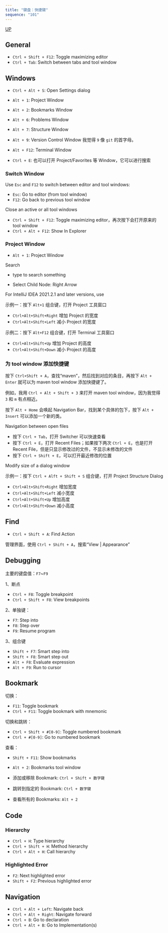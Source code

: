 ```yaml
---
title: "键盘：快捷键"
sequence: "101"
---
```


[UP](/intellij-idea.html)


## General

- `Ctrl + Shift + F12`: Toggle maximizing editor
- `Ctrl + Tab`: Switch between tabs and tool window

## Windows

- `Ctrl + Alt + S`: Open Settings dialog

- `Alt + 1`: Project Window
- `Alt + 2`: Bookmarks Window
- `Alt + 6`: Problems Window
- `Alt + 7`: Structure Window
- `Alt + 9`: Version Control Window 我觉得 `9` 像 `git` 的首字母。
- `Alt + F12`: Terminal Window

- `Ctrl + E`: 也可以打开 Project/Favorites 等 Window，它可以进行搜索

### Switch Window

Use `Esc` and `F12` to switch between editor and tool windows:

- `Esc`: Go to editor (from tool window)
- `F12`: Go back to previous tool window

Close an active or all tool windows

- `Ctrl + Shift + F12`: Toggle maximizing editor，再次按下会打开原来的 tool window
- `Ctrl + Alt + F12`: Show In Explorer



### Project Window

- `Alt + 1`: Project Window

Search

- type to search something


- Select Child Node: Right Arrow

For IntelliJ IDEA 2021.2.1 and later versions, use

示例一：按下 `Alt+1` 组合键，打开 Project 工具窗口

- `Ctrl+Alt+Shift+Right` 增加 Project 的宽度
- `Ctrl+Alt+Shift+Left` 减小 Project 的宽度

示例二：按下 `Alt+F12` 组合键，打开 Terminal 工具窗口

- `Ctrl+Alt+Shift+Up` 增加 Project 的高度
- `Ctrl+Alt+Shift+Down` 减小 Project 的高度



### 为 tool window 添加快捷键

按下 `Ctrl+Shift + A`，查找“maven”，然后找到对应的条目，再按下 `Alt + Enter` 就可以为 maven tool window 添加快捷键了。

例如，我用 `Ctrl + Alt + Shift + 3` 来打开 maven tool window，因为我觉得 `3` 和 `m` 有点相近。

按下 `Alt + Home` 会唤起 Navigation Bar，找到某个具体的包下，按下 `Alt + Insert` 可以添加一个新的类。

Navigation between open files

- 按下 `Ctrl + Tab`，打开 Switcher 可以快速查看
- 按下 `Ctrl + E`，打开 Recent Files；如果按下两次 `Ctrl + E`，也是打开 Recent File，但是只显示修改过的文件，不显示未修改的文件
- 按下 `Ctrl + Shift + E`，可以打开最近修改的位置

Modify size of a dialog window

示例一：按下 `Ctrl + Alft + Shift + S` 组合键，打开 Project Structure Dialog

- `Ctrl+Alt+Shift+Right` 增加宽度
- `Ctrl+Alt+Shift+Left` 减小宽度
- `Ctrl+Alt+Shift+Up` 增加高度
- `Ctrl+Alt+Shift+Down` 减小高度

## Find

- `Ctrl + Shift + A`: Find Action

管理界面，使用 `Ctrl + Shift + A`，搜索“View | Appearance”

## Debugging

主要的键盘值：`F7`~`F9`

1、断点

- `Ctrl + F8`: Toggle breakpoint
- `Ctrl + Shift + F8`: View breakpoints

2、单独键：

- `F7`: Step into
- `F8`: Step over
- `F9`: Resume program

3、组合键

- `Shift + F7`: Smart step into
- `Shift + F8`: Smart step out
- `Alt + F8`: Evaluate expression
- `Alt + F9`: Run to cursor

## Bookmark

切换：

- `F11`: Toggle bookmark
- `Ctrl + F11`: Toggle bookmark with mnemonic

切换和跳转：

- `Ctrl + Shift + #[0-9]`: Toggle numbered bookmark
- `Ctrl + #[0-9]`: Go to numbered bookmark

查看：

- `Shift + F11`: Show bookmarks
- `Alt + 2`: Bookmarks tool window

- 添加或移除 Bookmark: `Ctrl + Shift + 数字键 `
- 跳转到指定的 Bookmark: `Ctrl + 数字键 `
- 查看所有的 Bookmarks: `Alt + 2`

## Code

### Hierarchy

- `Ctrl + H`: Type hierarchy
- `Ctrl + Shift + H`: Method hierarchy
- `Ctrl + Alt + H`: Call hierarchy

### Highlighted Error

- `F2`: Next highlighted error
- `Shift + F2`: Previous highlighted error

## Navigation

- `Ctrl + Alt + Left`: Navigate back
- `Ctrl + Alt + Right`: Navigate forward
- `Ctrl + B`: Go to declaration
- `Ctrl + Alt + B`: Go to Implementation(s)
